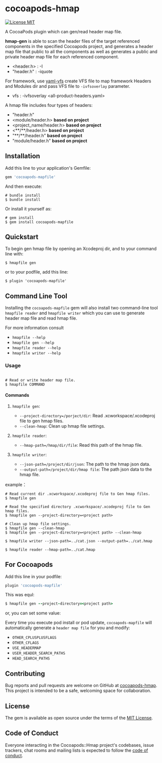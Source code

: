 # cocoapods-hmap

[![License MIT](https://img.shields.io/badge/license-MIT-green.svg?style=flat)](https://raw.githubusercontent.com/wangson1237/SYCSSColor/master/LICENSE)&nbsp;

A CocoaPods plugin which can gen/read header map file.

**hmap-gen** is able to scan the header files of the target referenced components in the specified Cocoapods project, and generates a header map file that public to all the components
as well as generates a public and private header map file for each referenced component.

- <header.h> : -I<hmap file path>
- "header.h" : -iquote <hmap file path>

For framework, use [yaml-vfs](https://github.com/Cat1237/yaml-vfs) create VFS file to map framework Headers and Modules dir and pass VFS file to `-ivfsoverlay` parameter.

- vfs : -ivfsoverlay <all-product-headers.yaml>

A hmap file includes four types of headers:

- "header.h"
- <module/header.h> **based on project**
- <project_name/header.h> **based on project**
- <*\*/**/header.h> **based on project**
- "*\*/**/header.h" **based on project**
- "module/header.h" **based on project**

## Installation

Add this line to your application's Gemfile:

```ruby
gem 'cocoapods-mapfile'
```

And then execute:

```shell
# bundle install
$ bundle install
```

Or install it yourself as:

```shell
# gem install
$ gem install cocoapods-mapfile
```

## Quickstart
To begin gen hmap file by opening an Xcodeproj dir, and to your command line with:
```shell
$ hmapfile gen
```
or to your podfile, add this line:
```
$ plugin 'cocoapods-mapfile'
```


## Command Line Tool

Installing the `cocoapods-mapfile` gem will also install two command-line tool `hmapfile reader` and `hmapfile writer` which you can use to generate header map file and read hmap file.

For more information consult
- `hmapfile --help`
- `hmapfile gen --help`
- `hmapfile reader --help`
- `hmapfile writer --help`

### Usage

```shell

# Read or write header map file.
$ hmapfile COMMAND

```

#### Commands

1. `hmapfile gen`:

    - `--project-directory=/porject/dir`: Read .xcworkspace/.xcodeproj file to gen hmap files.
    - `--clean-hmap`: Clean up hmap file settings.

2. `hmapfile reader`:
    - `--hmap-path=/hmap/dir/file`: Read this path of the hmap file.

3. `hmapfile writer`:
    - `--json-path=/project/dir/json`: The path to the hmap json data.
    - `--output-path=/project/dir/hmap file`: The path json data to the hmap file.

example：

```shell
# Read current dir .xcworkspace/.xcodeproj file to Gen hmap files.
$ hmapfile gen

# Read the specified directory .xcworkspace/.xcodeproj file to Gen hmap files.
$ hmapfile gen --project-directory=<project path>

# Clean up hmap file settings.
$ hmapfile gen --clean-hmap
$ hmapfile gen --project-directory=<project path> --clean-hmap

$ hmapfile writer --json-path=../cat.json --output-path=../cat.hmap

$ hmapfile reader --hmap-path=../cat.hmap
```

## For Cocoapods

Add this line in your podfile:

```rb
plugin 'cocoapods-mapfile'
```

This was equl:

```rb
$ hmapfile gen --project-directory=<project path>
```
or, you can set some value:

Every time you execute pod install or pod update, `cocoapods-mapfile` will automatically generate a `header map file` for you and modify:
- `OTHER_CPLUSPLUSFLAGS`
- `OTHER_CFLAGS`
- `USE_HEADERMAP`
- `USER_HEADER_SEARCH_PATHS`
- `HEAD_SEARCH_PATHS`

## Contributing

Bug reports and pull requests are welcome on GitHub at [cocoapods-hmap](https://github.com/Cat1237/cocoapods-hmap). This project is intended to be a safe, welcoming space for collaboration.

## License

The gem is available as open source under the terms of the [MIT License](https://opensource.org/licenses/MIT).

## Code of Conduct

Everyone interacting in the Cocoapods::Hmap project's codebases, issue trackers, chat rooms and mailing lists is expected to follow the [code of conduct](https://github.com/[USERNAME]/cocoapods-hmap/blob/master/CODE_OF_CONDUCT.md).
